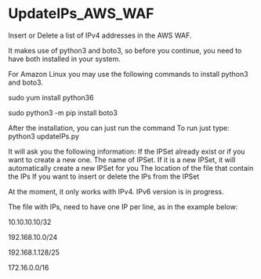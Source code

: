 # UpdateIPs_AWS_WAF
Insert or Delete a list of IPv4 addresses in the AWS WAF.

It makes use of python3 and boto3, so before you continue, you need to have both installed in your system.

For Amazon Linux you may use the following commands to install python3 and boto3.

sudo yum install python36

sudo python3 -m pip install boto3

After the installation, you can just run the command
To run just type: python3 updateIPs.py

It will ask you the following information:
If the IPSet already exist or if you want to create a new one.
The name of IPSet. If it is a new IPSet, it will automatically create a new IPSet for you
The location of the file that contain the IPs
If you want to insert or delete the IPs from the IPSet

At the moment, it only works with IPv4. IPv6 version is in progress.

The file with IPs, need to have one IP per line, as in the example below:

10.10.10.10/32

192.168.10.0/24

192.168.1.128/25

172.16.0.0/16
